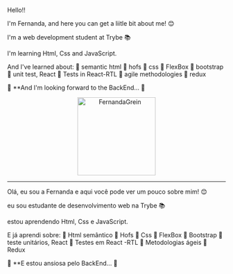 Hello!! 

I'm Fernanda, and here you can get a liitle bit about me! 😊

I'm a web development student at Trybe 📚

I'm learning Html, Css and JavaScript.

And I've learned about:
🔶 semantic html
🔶 hofs
🔶 css
🔶 FlexBox
🔶 bootstrap
🔶 unit test, React
🔶 Tests in React-RTL
🔶 agile methodologies
🔶 redux

🔷 **And I'm looking forward to the BackEnd... 🔷

<p align="center"><img height="180em" src="https://github-profile-summary-cards.vercel.app/api/cards/profile-details?username=FernandaGrein=github_dark" alt="FernandaGrein" align = "center"/></p>

______________________________________________________________________

Olá, 
eu sou a Fernanda e aqui você pode ver um pouco sobre mim! 😊

eu sou estudante de desenvolvimento web na Trybe 📚

estou aprendendo Html, Css e JavaScript.

E já aprendi sobre: 
🔶 Html semântico 
🔶 Hofs 
🔶 Css 
🔶 FlexBox 
🔶 Bootstrap
🔶 teste unitários, React 
🔶 Testes em React -RTL
🔶 Metodologias ágeis
🔶 Redux

🔷 **E estou ansiosa pelo BackEnd... 🔷
